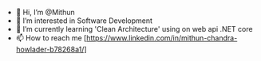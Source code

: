 - 👋 Hi, I’m @Mithun
- 👀 I’m interested in Software Development
- 🌱 I’m currently learning 'Clean Architecture' using on web api .NET core
- 📫 How to reach me [https://www.linkedin.com/in/mithun-chandra-howlader-b78268a1/]
